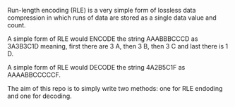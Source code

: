 Run-length encoding (RLE) is a very simple form of lossless data compression in which runs of data are stored as a single data value and count.

A simple form of RLE would ENCODE the string AAABBBCCCD as 3A3B3C1D meaning, first there are 3 A, then 3 B, then 3 C and last there is 1 D.

A simple form of RLE would DECODE the string 4A2B5C1F as AAAABBCCCCCF.

The aim of this repo is to simply write two methods: one for RLE endoding and one for decoding.